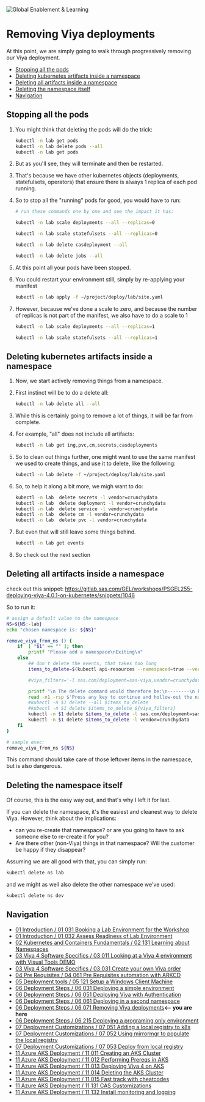 ![Global Enablement & Learning](https://gelgitlab.race.sas.com/GEL/utilities/writing-content-in-markdown/-/raw/master/img/gel_banner_logo_tech-partners.jpg)

<!--
```bash
nohup kubectl delete ns lab &
nohup kubectl delete ns dev &

```
 -->

# Removing Viya deployments

At this point, we are simply going to walk through progressively removing our Viya deployment.

* [Stopping all the pods](#stopping-all-the-pods)
* [Deleting kubernetes artifacts inside a namespace](#deleting-kubernetes-artifacts-inside-a-namespace)
* [Deleting all artifacts inside a namespace](#deleting-all-artifacts-inside-a-namespace)
* [Deleting the namespace itself](#deleting-the-namespace-itself)
* [Navigation](#navigation)

## Stopping all the pods

1. You might think that deleting the pods will do the trick:

    ```sh
    kubectl -n lab get pods
    kubectl -n lab delete pods --all
    kubectl -n lab get pods
    ```

1. But as you'll see, they will terminate and then be restarted.
1. That's because we have other kubernetes objects (deployments, statefulsets, operators) that ensure there is always 1 replica of each pod running.
1. So to stop all the "running" pods for good, you would have to run:

    ```sh
    # run these commands one by one and see the impact it has:

    kubectl -n lab scale deployments --all --replicas=0

    kubectl -n lab scale statefulsets --all --replicas=0

    kubectl -n lab delete casdeployment --all

    kubectl -n lab delete jobs --all
    ```

1. At this point all your pods have been stopped.

1. You could restart your environment still, simply by re-applying your manifest

    ```sh
    kubectl -n lab apply -f ~/project/deploy/lab/site.yaml

    ```

1. However, because we've done a scale to zero, and because the number of replicas is not part of the manifest, we also have to do a scale to 1

    ```sh
    kubectl -n lab scale deployments --all --replicas=1

    kubectl -n lab scale statefulsets --all --replicas=1

    ```

## Deleting kubernetes artifacts inside a namespace

1. Now, we start actively removing things from a namespace.
1. First instinct will be to do a delete all:

    ```sh
    kubectl -n lab delete all --all

    ```

1. While this is certainly going to remove a lot of things, it will be far from complete.
1. For example, "all" does not include all artifacts:

    ```sh
    kubectl -n lab get ing,pvc,cm,secrets,casdeployments

    ```

1. So to clean out things further, one might want to use the same manifest we used to create things, and use it to delete, like the following:

    ```sh
    kubectl -n lab delete -f ~/project/deploy/lab/site.yaml

    ```

1. So, to help it along a bit more, we migh want to do:

    ```sh
    kubectl -n lab  delete secrets -l vendor=crunchydata
    kubectl -n lab  delete deployment -l vendor=crunchydata
    kubectl -n lab  delete service -l vendor=crunchydata
    kubectl -n lab  delete cm -l vendor=crunchydata
    kubectl -n lab  delete pvc -l vendor=crunchydata
    ```

1. But even that will still leave some things behind.

    ```sh
    kubectl -n lab get events
    ```

1. So check out the next section

## Deleting all artifacts inside a namespace

check out this snippet: <https://gitlab.sas.com/GEL/workshops/PSGEL255-deploying-viya-4.0.1-on-kubernetes/snippets/1046>

So to run it:

```sh
# assign a default value to the namespace
NS=${NS:-lab}
echo "chosen namespace is: ${NS}"

remove_viya_from_ns () {
    if  [ "$1" == "" ]; then
        printf "Please add a namespace\nExiting\n"
    else
        ## don't delete the events, that takes too long
        items_to_delete=$(kubectl api-resources --namespaced=true --verbs=delete -o name | grep -v event | tr "\n" "," | sed -e 's/,$//')

        #viya_filters='-l sas.com/deployment=sas-viya,vendor=crunchydata'

        printf "\n The delete command would therefore be:\n--------\n kubectl -n $1 delete  $items_to_delete ${viya_filters} \n------\n"
        read -n1 -rsp $'Press any key to continue and hollow-out the namespace (or press Ctrl+C to exit)...\n'
        #kubectl -n $1 delete --all $items_to_delete
        #kubectl -n $1 delete $items_to_delete ${viya_filters}
        kubectl -n $1 delete $items_to_delete -l sas.com/deployment=sas-viya
        kubectl -n $1 delete $items_to_delete -l vendor=crunchydata
    fi
}

# sample exec:
remove_viya_from_ns ${NS}

```

This command should take care of those leftover items in the namespace, but is also dangerous.

## Deleting the namespace itself

Of course, this is the easy way out, and that's why I left it for last.

If you can delete the namespace, it's the easiest and cleanest way to delete Viya. However, think about the implications:

* can you re-create that namespace? or are you going to have to ask someone else to re-create it for you?
* Are there other (non-Viya) things in that namespace? Will the customer be happy if they disappear?

Assuming we are all good with that, you can simply run:

```sh
kubectl delete ns lab

```

and we might as well also delete the other namespace we've used:

```sh
kubectl delete ns dev

```

## Navigation

<!-- startnav -->
* [01 Introduction / 01 031 Booking a Lab Environment for the Workshop](/01_Introduction/01_031_Booking_a_Lab_Environment_for_the_Workshop.md)
* [01 Introduction / 01 032 Assess Readiness of Lab Environment](/01_Introduction/01_032_Assess_Readiness_of_Lab_Environment.md)
* [02 Kubernetes and Containers Fundamentals / 02 131 Learning about Namespaces](/02_Kubernetes_and_Containers_Fundamentals/02_131_Learning_about_Namespaces.md)
* [03 Viya 4 Software Specifics / 03 011 Looking at a Viya 4 environment with Visual Tools DEMO](/03_Viya_4_Software_Specifics/03_011_Looking_at_a_Viya_4_environment_with_Visual_Tools_DEMO.md)
* [03 Viya 4 Software Specifics / 03 031 Create your own Viya order](/03_Viya_4_Software_Specifics/03_031_Create_your_own_Viya_order.md)
* [04 Pre Requisites / 04 061 Pre Requisites automation with ARKCD](/04_Pre-Requisites/04_061_Pre-Requisites_automation_with_ARKCD.md)
* [05 Deployment tools / 05 121 Setup a Windows Client Machine](/05_Deployment_tools/05_121_Setup_a_Windows_Client_Machine.md)
* [06 Deployment Steps / 06 031 Deploying a simple environment](/06_Deployment_Steps/06_031_Deploying_a_simple_environment.md)
* [06 Deployment Steps / 06 051 Deploying Viya with Authentication](/06_Deployment_Steps/06_051_Deploying_Viya_with_Authentication.md)
* [06 Deployment Steps / 06 061 Deploying in a second namespace](/06_Deployment_Steps/06_061_Deploying_in_a_second_namespace.md)
* [06 Deployment Steps / 06 071 Removing Viya deployments](/06_Deployment_Steps/06_071_Removing_Viya_deployments.md)**<-- you are here**
* [06 Deployment Steps / 06 215 Deploying a programing only environment](/06_Deployment_Steps/06_215_Deploying_a_programing-only_environment.md)
* [07 Deployment Customizations / 07 051 Adding a local registry to k8s](/07_Deployment_Customizations/07_051_Adding_a_local_registry_to_k8s.md)
* [07 Deployment Customizations / 07 052 Using mirrormgr to populate the local registry](/07_Deployment_Customizations/07_052_Using_mirrormgr_to_populate_the_local_registry.md)
* [07 Deployment Customizations / 07 053 Deploy from local registry](/07_Deployment_Customizations/07_053_Deploy_from_local_registry.md)
* [11 Azure AKS Deployment / 11 011 Creating an AKS Cluster](/11_Azure_AKS_Deployment/11_011_Creating_an_AKS_Cluster.md)
* [11 Azure AKS Deployment / 11 012 Performing Prereqs in AKS](/11_Azure_AKS_Deployment/11_012_Performing_Prereqs_in_AKS.md)
* [11 Azure AKS Deployment / 11 013 Deploying Viya 4 on AKS](/11_Azure_AKS_Deployment/11_013_Deploying_Viya_4_on_AKS.md)
* [11 Azure AKS Deployment / 11 014 Deleting the AKS Cluster](/11_Azure_AKS_Deployment/11_014_Deleting_the_AKS_Cluster.md)
* [11 Azure AKS Deployment / 11 015 Fast track with cheatcodes](/11_Azure_AKS_Deployment/11_015_Fast_track_with_cheatcodes.md)
* [11 Azure AKS Deployment / 11 131 CAS Customizations](/11_Azure_AKS_Deployment/11_131_CAS_Customizations.md)
* [11 Azure AKS Deployment / 11 132 Install monitoring and logging](/11_Azure_AKS_Deployment/11_132_Install_monitoring_and_logging.md)
<!-- endnav -->
